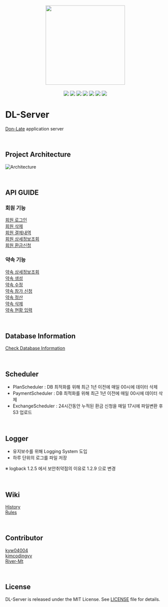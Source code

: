 <h1 align="center">
    <img height="250" src="https://user-images.githubusercontent.com/78339038/149612537-518ab081-825a-48ee-b623-2321a530135b.png" />
</h1>

<p align="center">
 <img src="https://img.shields.io/badge/-spring-green" />
 <img src="https://img.shields.io/badge/-Spring%20Data%20JPA-brightgreen" />
 <img src="https://img.shields.io/badge/-Mockito-yellowgreen" />
 <img src="https://img.shields.io/badge/-JUnit-red" />
 <img src="https://img.shields.io/badge/-MySQL-blue" />
 <img src="https://img.shields.io/badge/-LOGBack-orange" />
 <img src="https://img.shields.io/badge/-Gradle-blueviolet" />
</p>

# DL-Server

[Don-Late](https://github.com/NerdNULL/Don-Late) application server

</br>

## Project Architecture
![Architecture](https://user-images.githubusercontent.com/57852139/153740995-da2c18c5-bffb-47e8-b5e1-74512d1802d0.png)

<br>

## API GUIDE

### 회원 기능
[회원 로그인](api-guide/UserLogin.md) <br>
[회원 삭제](api-guide/UserDelete.md) <br>
[회원 결제내역](api-guide/UserPaymentList.md) <br>
[회원 상세정보조회](api-guide/UserDetails.md) <br>
[회원 환금신청](api-guide/PointExchange.md) <br>


### 약속 기능
[약속 상세정보조회](api-guide/PlanDetails.md) <br>
[약속 생성](api-guide/PlanCreate.md) <br>
[약속 수정](api-guide/PlanUpdate.md) <br>
[약속 참가 신청](api-guide/PlanJoin.md) <br>
[약속 정산](api-guide/PlanAllocate.md) <br>
[약속 삭제](api-guide/PlanDelete.md) <br>
[약속 현황 입력](api-guide/PlanCalculate.md) <br>

</br>

## Database Information
[Check Database Information](https://hypnotic-mambo-7a0.notion.site/Database-f683f358d0b842c092d5fd3d3db73523)

<br>

## Scheduler
- PlanScheduler : DB 최적화를 위해 최근 1년 이전에 매일 00시에 데이터 삭제
- PaymentScheduler : DB 최적화를 위해 최근 1년 이전에 매일 00시에 데이터 삭제
- ExchangeScheduler : 24시간동안 누적된 환금 신청을 매일 17시에 파일변환 후 S3 업로드

<br>

## Logger
- 유지보수를 위해 Logging System 도입
- 하루 단위의 로그를 파일 저장

※ logback 1.2.5 에서 보안취약점의 이유로 1.2.9 으로 변경

<br>

## Wiki
[History](https://github.com/NerdNULL/Don-Late/wiki/History) <br>
[Rules](https://github.com/NerdNULL/Don-Late/wiki/Rules)


</br>

## Contributor
[kyw04004](https://github.com/kyw04004) </br>
[kimcodingvv](https://github.com/kimcodingvv) </br>
[River-Mt](https://github.com/River-Mt)

<br>

## License
DL-Server is released under the MIT License. See [LICENSE](https://github.com/NerdNULL/Don-Late/blob/main/LICENSE) file for details.

